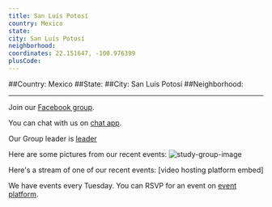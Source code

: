 ```yaml
---
title: San Luís Potosí
country: Mexico
state: 
city: San Luís Potosí
neighborhood: 
coordinates: 22.151647, -100.976399
plusCode:
---
```


##Country: Mexico
##State: 
##City: San Luís Potosí
##Neighborhood: 
*****
Join our [Facebook group](https://www.facebook.com/groups/free.code.camp.san.luis.potosi).

You can chat with us on [chat app]().

Our Group leader is [leader]()

Here are some pictures from our recent events:
![study-group-image]()

Here's a stream of one of our recent events:
[video hosting platform embed]

We have events every Tuesday. You can RSVP for an event on [event platform]().
